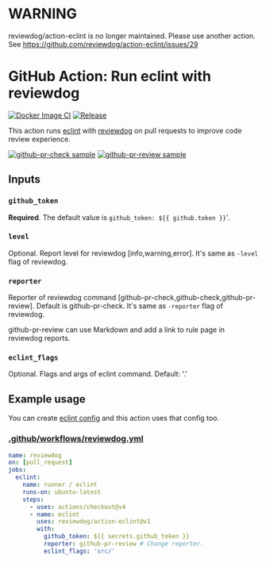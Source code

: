 # WARNING

reviewdog/action-eclint is no longer maintained.
Please use another action. See https://github.com/reviewdog/action-eclint/issues/29

# GitHub Action: Run eclint with reviewdog

[![Docker Image CI](https://github.com/reviewdog/action-eclint/workflows/Docker%20Image%20CI/badge.svg)](https://github.com/reviewdog/action-eclint/actions)
[![Release](https://img.shields.io/github/release/reviewdog/action-eclint?sort=semver)](https://github.com/reviewdog/action-eclint/releases)

This action runs [eclint](https://github.com/jedmao/eclint) with
[reviewdog](https://github.com/reviewdog/reviewdog) on pull requests to improve
code review experience.

[![github-pr-check sample](https://user-images.githubusercontent.com/3797062/65439130-a6043b80-de61-11e9-98b5-bd9567e184b0.png)](https://github.com/reviewdog/action-eclint/pull/1)
[![github-pr-review sample](https://user-images.githubusercontent.com/3797062/65439073-91c03e80-de61-11e9-9077-39d480fbad0d.png)](https://github.com/reviewdog/action-eclint/pull/1)

## Inputs

### `github_token`

**Required**. The default value is `github_token: ${{ github.token }}`'.

### `level`

Optional. Report level for reviewdog [info,warning,error].
It's same as `-level` flag of reviewdog.

### `reporter`

Reporter of reviewdog command [github-pr-check,github-check,github-pr-review].
Default is github-pr-check.
It's same as `-reporter` flag of reviewdog.

github-pr-review can use Markdown and add a link to rule page in reviewdog reports.

### `eclint_flags`

Optional. Flags and args of eclint command. Default: '.'

## Example usage

You can create [eclint config](https://editorconfig.org/) and this action uses that config too.

### [.github/workflows/reviewdog.yml](.github/workflows/reviewdog.yml)

```yml
name: reviewdog
on: [pull_request]
jobs:
  eclint:
    name: runner / eclint
    runs-on: ubuntu-latest
    steps:
      - uses: actions/checkout@v4
      - name: eclint
        uses: reviewdog/action-eclint@v1
        with:
          github_token: ${{ secrets.github_token }}
          reporter: github-pr-review # Change reporter.
          eclint_flags: 'src/'
```
